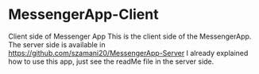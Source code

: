 # MessengerApp-Client
Client side of Messenger App
This is the client side of the MessengerApp. The server side is available in https://github.com/szamani20/MessengerApp-Server
I already explained how to use this app, just see the readMe file in the server side.
